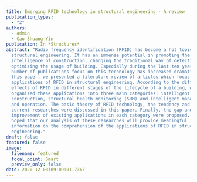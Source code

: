 ```yaml
---
title: Emerging RFID technology in structural engineering - A review
publication_types:
  - "2"
authors:
  - admin
  - Cao Shuang-Yin
publication: In *Structures*
abstract: "Radio frequency identification (RFID) has become a hot topic in
  structural engineering. It has an immense potential in promoting the
  intelligence of construction, changing the traditional way of detection,
  optimizing the usage of building. Especially during the last ten years, the
  number of publications focus on this technology has increased dramatically. In
  this paper, we presented a literature review of articles which focus on the
  applications of RFID in structural engineering. According to the different
  effects of RFID in different stages of the lifecycle of a building, we
  organized these applications into three main categories: intelligent
  construction, structural health monitoring (SHM) and intelligent management
  and operation. The basic theory of RFID technology, the tendency and status of
  current researches were discussed in this paper. Finally, the gap and latent
  improvement of existing applications in each category were proposed. It is
  hoped that our analysis of these researches will provide meaningful
  information on the comprehension of the applications of RFID in structural
  engineering."
draft: false
featured: false
image:
  filename: featured
  focal_point: Smart
  preview_only: false
date: 2020-12-03T09:09:01.736Z
---
```

